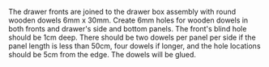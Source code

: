 The drawer fronts are joined to the drawer box assembly with round wooden dowels 6mm x 30mm. Create 6mm holes for wooden dowels in both fronts and drawer's side and bottom panels. The front's blind hole should be 1cm deep. There should be two dowels per panel per side if the panel length is less than 50cm, four dowels if longer, and the hole locations should be 5cm from the edge. The dowels will be glued.